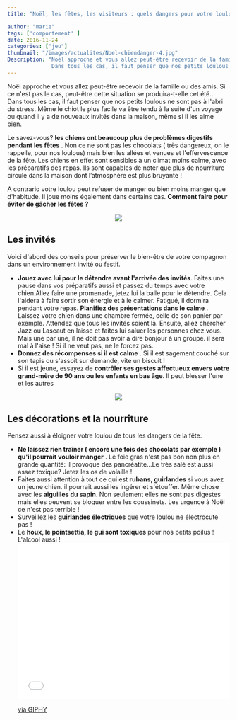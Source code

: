 ```yaml
---
title: "Noël, les fêtes, les visiteurs : quels dangers pour votre loulou ? "

author: "marie"
tags: ['comportement' ]
date: 2016-11-24
categories: ["jeu"]
thumbnail: "/images/actualites/Noel-chiendanger-4.jpg"
Description: "Noël approche et vous allez peut-être recevoir de la famille ou des amis. Si ce n'est pas le cas, peut-être cette situation se produira-t-elle cet été..
              Dans tous les cas, il faut penser que nos petits loulous ne sont pas à l'abri du stress. Même le chiot le plus facile va être tendu à la suite d'un voyage ou quand il y a de nouveaux invités dans la maison, même si il les aime bien.  "
---
```


Noël approche et vous allez peut-être recevoir de la famille ou des amis. Si ce n'est pas le cas, peut-être cette situation se produira-t-elle cet été..
Dans tous les cas, il faut penser que nos petits loulous ne sont pas à l'abri du stress. Même le chiot le plus facile va être tendu à la suite d'un voyage ou quand il y a de nouveaux invités dans la maison, même si il les aime bien.

Le savez-vous? <b>les chiens ont beaucoup plus de problèmes digestifs pendant les fêtes</b> . Non ce ne sont pas les chocolats ( très dangereux, on le rappelle, pour nos loulous) mais bien les allées et venues et l'effervescence de la fête.
Les chiens en effet sont sensibles à un climat moins calme, avec les préparatifs des repas. Ils sont capables de noter que plus de nourriture circule dans la maison dont l’atmosphère est plus bruyante !

A contrario votre loulou peut refuser de manger ou bien moins manger que d'habitude. Il joue moins également dans certains cas.
<b>Comment faire pour éviter de gâcher les fêtes ?</b>


<p align="center"><img src="/images/actualites/malaisesapin.png"class="img-responsive"></p>





## Les invités ##

Voici d'abord des conseils pour préserver le bien-être de votre compagnon dans un environnement invité ou festif.
<ul><li> <b>Jouez avec lui pour le détendre avant l'arrivée des invités</b>. Faites une pause dans vos préparatifs aussi et passez du temps avec votre chien.Allez faire une promenade, jetez lui la balle pour le détendre. Cela l'aidera à faire sortir son énergie et à le calmer. Fatigué, il dormira pendant votre repas. </li<
<li><b> Planifiez des présentations dans le calme</b> . Laissez votre chien dans une chambre fermée, celle de son panier par exemple. Attendez que tous les invités soient là. Ensuite, allez chercher Jazz ou Lascaut en laisse et faites lui saluer les personnes chez vous. Mais une par une, il ne doit pas avoir à dire bonjour à un groupe. il sera mal à l'aise ! Si il ne veut pas, ne le forcez pas. </li>
<li><b> Donnez des récompenses si il est calme</b> . Si il est sagement couché sur son tapis ou s'assoit sur demande, vite un biscuit ! </li>
<li>Si il est jeune, essayez de <b>contrôler ses gestes affectueux envers votre grand-mère de 90 ans ou les enfants en bas âge</b>. Il peut blesser l'une et les autres </li> </ul>

<p align="center"><img src="/images/actualites/chien-et-calin.jpg"class="img-responsive"></p>



## Les décorations et la nourriture ##

Pensez aussi à éloigner votre loulou de tous les dangers de la fête.
<ul><li><b>Ne laissez rien traîner ( encore une fois des chocolats par exemple ) qu'il pourrait vouloir manger</b> . Le foie gras n'est pas bon non plus en grande quantité: il provoque des pancréatite...Le très salé est aussi assez toxique? Jetez les os de volaille ! </li>
<li>Faites aussi attention à tout ce qui est <b>rubans, guirlandes</b> si vous avez un jeune chien. il pourrait aussi les ingérer et s'étouffer. Même chose avec les <b>aiguilles du sapin</b>. Non seulement elles ne sont pas digestes mais elles peuvent se bloquer entre les coussinets. Les urgence à Noël ce n'est pas terrible !</li>
<li>Surveillez les <b>guirlandes électriques</b> que votre loulou ne électrocute pas !</li>
<li> Le <b>houx, le pointsettia, le gui sont toxiques</b> pour nos petits poilus ! L'alcool aussi !</li<</ul>



<iframe src="//giphy.com/embed/RVJl9BQSr3g9W" width="480" height="353" frameBorder="0" class="giphy-embed" allowFullScreen></iframe><p><a href="http://giphy.com/gifs/dog-RVJl9BQSr3g9W">via GIPHY</a></p>



